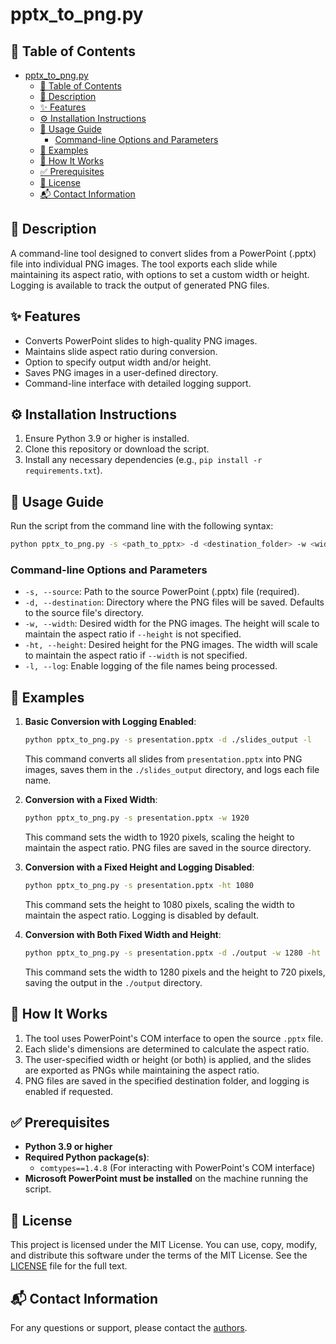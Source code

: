 # pptx_to_png.py

## 📖 Table of Contents

- [pptx\_to\_png.py](#pptx_to_pngpy)
  - [📖 Table of Contents](#-table-of-contents)
  - [📝 Description](#-description)
  - [✨ Features](#-features)
  - [⚙️ Installation Instructions](#️-installation-instructions)
  - [🚀 Usage Guide](#-usage-guide)
    - [Command-line Options and Parameters](#command-line-options-and-parameters)
  - [📁 Examples](#-examples)
  - [🔬 How It Works](#-how-it-works)
  - [✅ Prerequisites](#-prerequisites)
  - [📜 License](#-license)
  - [📬 Contact Information](#-contact-information)

## 📝 Description

A command-line tool designed to convert slides from a PowerPoint (.pptx) file into individual PNG images. The tool exports each slide while maintaining its aspect ratio, with options to set a custom width or height. Logging is available to track the output of generated PNG files.

## ✨ Features

- Converts PowerPoint slides to high-quality PNG images.
- Maintains slide aspect ratio during conversion.
- Option to specify output width and/or height.
- Saves PNG images in a user-defined directory.
- Command-line interface with detailed logging support.

## ⚙️ Installation Instructions

1. Ensure Python 3.9 or higher is installed.
2. Clone this repository or download the script.
3. Install any necessary dependencies (e.g., `pip install -r requirements.txt`).

## 🚀 Usage Guide

Run the script from the command line with the following syntax:

```sh
python pptx_to_png.py -s <path_to_pptx> -d <destination_folder> -w <width> -ht <height> -l
```

### Command-line Options and Parameters

- `-s, --source`: Path to the source PowerPoint (.pptx) file (required).
- `-d, --destination`: Directory where the PNG files will be saved. Defaults to the source file's directory.
- `-w, --width`: Desired width for the PNG images. The height will scale to maintain the aspect ratio if `--height` is not specified.
- `-ht, --height`: Desired height for the PNG images. The width will scale to maintain the aspect ratio if `--width` is not specified.
- `-l, --log`: Enable logging of the file names being processed.

## 📁 Examples

1. **Basic Conversion with Logging Enabled**:

    ```sh
    python pptx_to_png.py -s presentation.pptx -d ./slides_output -l
    ```

    This command converts all slides from `presentation.pptx` into PNG images, saves them in the `./slides_output` directory, and logs each file name.

2. **Conversion with a Fixed Width**:

    ```sh
    python pptx_to_png.py -s presentation.pptx -w 1920
    ```

    This command sets the width to 1920 pixels, scaling the height to maintain the aspect ratio. PNG files are saved in the source directory.

3. **Conversion with a Fixed Height and Logging Disabled**:

    ```sh
    python pptx_to_png.py -s presentation.pptx -ht 1080
    ```

    This command sets the height to 1080 pixels, scaling the width to maintain the aspect ratio. Logging is disabled by default.

4. **Conversion with Both Fixed Width and Height**:

    ```sh
    python pptx_to_png.py -s presentation.pptx -d ./output -w 1280 -ht 720
    ```

    This command sets the width to 1280 pixels and the height to 720 pixels, saving the output in the `./output` directory.

## 🔬 How It Works

1. The tool uses PowerPoint's COM interface to open the source `.pptx` file.
2. Each slide's dimensions are determined to calculate the aspect ratio.
3. The user-specified width or height (or both) is applied, and the slides are exported as PNGs while maintaining the aspect ratio.
4. PNG files are saved in the specified destination folder, and logging is enabled if requested.

## ✅ Prerequisites

- **Python 3.9 or higher**
- **Required Python package(s)**:
  - `comtypes==1.4.8` (For interacting with PowerPoint's COM interface)
- **Microsoft PowerPoint must be installed** on the machine running the script.

## 📜 License

This project is licensed under the MIT License. You can use, copy, modify, and distribute this software under the terms of the MIT License. See the [LICENSE](LICENSE.md) file for the full text.

## 📬 Contact Information

For any questions or support, please contact the [authors](authors.md).
